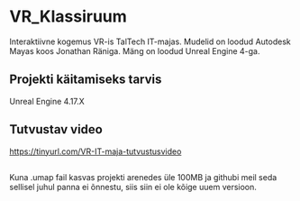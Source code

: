 # VR_Klassiruum
Interaktiivne kogemus VR-is TalTech IT-majas. Mudelid on loodud Autodesk Mayas koos Jonathan Räniga.
Mäng on loodud Unreal Engine 4-ga.

## Projekti käitamiseks tarvis
Unreal Engine 4.17.X

## Tutvustav video
https://tinyurl.com/VR-IT-maja-tutvustusvideo

##
Kuna .umap fail kasvas projekti arenedes üle 100MB ja githubi meil seda sellisel juhul panna ei õnnestu, siis siin ei ole kõige uuem versioon. 
